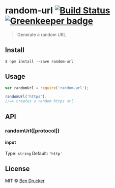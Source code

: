# random-url [![Build Status](https://travis-ci.org/bendrucker/random-url.svg?branch=master)](https://travis-ci.org/bendrucker/random-url) [![Greenkeeper badge](https://badges.greenkeeper.io/bendrucker/random-url.svg)](https://greenkeeper.io/)

> Generate a random URL


## Install

```
$ npm install --save random-url
```


## Usage

```js
var randomUrl = require('random-url');

randomUrl('https');
//=> creates a random https url
```

## API

### randomUrl([protocol])

#### input

Type: `string`
Default: `'http'`


## License

MIT © [Ben Drucker](http://bendrucker.me)
